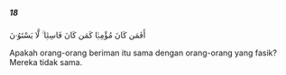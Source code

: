 ##### 18

<span class="ayah">أَفَمَن كَانَ مُؤْمِنًۭا كَمَن كَانَ فَاسِقًۭا ۚ لَّا يَسْتَوُۥنَ</span>

<span class="ayah_translation">Apakah orang-orang beriman itu sama dengan orang-orang yang fasik? Mereka tidak sama.</span>
